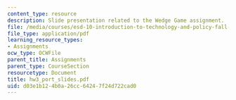 ```yaml
---
content_type: resource
description: Slide presentation related to the Wedge Game assignment.
file: /media/courses/esd-10-introduction-to-technology-and-policy-fall-2006/d03e1b124b0a26cc64247f24d722cad0_hw3_port_slides.pdf
file_type: application/pdf
learning_resource_types:
- Assignments
ocw_type: OCWFile
parent_title: Assignments
parent_type: CourseSection
resourcetype: Document
title: hw3_port_slides.pdf
uid: d03e1b12-4b0a-26cc-6424-7f24d722cad0
---
```

